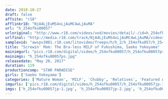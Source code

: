```yaml
---
date: 2018-10-27
draft: false
affsite: "r18"
afflinkr18: "NjA4LjEuMS4xLjAuMC4wLjAuMA"
url: "h_254ofku00057"
urloriginal: "http://www.r18.com/videos/vod/movies/detail/-/id=h_254ofku00057"
urlfinal: "http://media.r18.com/track/NjA4LjEuMS4xLjAuMC4wLjAuMA/videos/vod/movies/detail/-/id=h_254ofku00057"
samplevid: "awspv3001.r18.com/litevideo/freepv/h/h_2/h_254ofku057/h_254ofku057_dmb_w.mp4"
title: "Screwin' Mom: The Bra-less MILF of Fukushima, Saeko Yokoyama"
mainimgurl: "pics.r18.com/digital/video/h_254ofku00057/h_254ofku00057ps.jpg"
mainimgs: "h_254ofku00057ps.jpg"
releasedate: "May 20, 2017"
duration: 119
productioncomp: "STAR PARADISE"
girls: ['Saeko Yokoyama']
categories: ['Mature Woman', 'MILF', 'Chubby', 'Relatives', 'Featured Actress', 'Cheating Wife', 'Hi-Def']
imgurls: ['pics.r18.com/digital/video/h_254ofku00057/h_254ofku00057jp-1.jpg', 'pics.r18.com/digital/video/h_254ofku00057/h_254ofku00057jp-2.jpg', 'pics.r18.com/digital/video/h_254ofku00057/h_254ofku00057jp-3.jpg', 'pics.r18.com/digital/video/h_254ofku00057/h_254ofku00057jp-4.jpg', 'pics.r18.com/digital/video/h_254ofku00057/h_254ofku00057jp-5.jpg', 'pics.r18.com/digital/video/h_254ofku00057/h_254ofku00057jp-6.jpg', 'pics.r18.com/digital/video/h_254ofku00057/h_254ofku00057jp-7.jpg', 'pics.r18.com/digital/video/h_254ofku00057/h_254ofku00057jp-8.jpg', 'pics.r18.com/digital/video/h_254ofku00057/h_254ofku00057jp-9.jpg', 'pics.r18.com/digital/video/h_254ofku00057/h_254ofku00057jp-10.jpg', 'pics.r18.com/digital/video/h_254ofku00057/h_254ofku00057jp-11.jpg', 'pics.r18.com/digital/video/h_254ofku00057/h_254ofku00057jp-12.jpg', 'pics.r18.com/digital/video/h_254ofku00057/h_254ofku00057jp-13.jpg', 'pics.r18.com/digital/video/h_254ofku00057/h_254ofku00057jp-14.jpg', 'pics.r18.com/digital/video/h_254ofku00057/h_254ofku00057jp-15.jpg', 'pics.r18.com/digital/video/h_254ofku00057/h_254ofku00057jp-16.jpg', 'pics.r18.com/digital/video/h_254ofku00057/h_254ofku00057jp-17.jpg', 'pics.r18.com/digital/video/h_254ofku00057/h_254ofku00057jp-18.jpg', 'pics.r18.com/digital/video/h_254ofku00057/h_254ofku00057jp-19.jpg', 'pics.r18.com/digital/video/h_254ofku00057/h_254ofku00057jp-20.jpg']
imgs: ['h_254ofku00057jp-1.jpg', 'h_254ofku00057jp-2.jpg', 'h_254ofku00057jp-3.jpg', 'h_254ofku00057jp-4.jpg', 'h_254ofku00057jp-5.jpg', 'h_254ofku00057jp-6.jpg', 'h_254ofku00057jp-7.jpg', 'h_254ofku00057jp-8.jpg', 'h_254ofku00057jp-9.jpg', 'h_254ofku00057jp-10.jpg', 'h_254ofku00057jp-11.jpg', 'h_254ofku00057jp-12.jpg', 'h_254ofku00057jp-13.jpg', 'h_254ofku00057jp-14.jpg', 'h_254ofku00057jp-15.jpg', 'h_254ofku00057jp-16.jpg', 'h_254ofku00057jp-17.jpg', 'h_254ofku00057jp-18.jpg', 'h_254ofku00057jp-19.jpg', 'h_254ofku00057jp-20.jpg']
---
```


